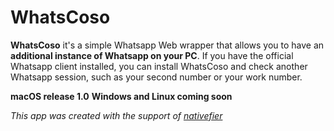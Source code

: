# WhatsCoso

**WhatsCoso** it's a simple Whatsapp Web wrapper that allows you to have an **additional instance of Whatsapp on your PC**. If you have the official Whatsapp client installed, you can install WhatsCoso and check another Whatsapp session, such as your second number or your work number.

**macOS release 1.0**
**Windows and Linux coming soon**

*This app was created with the support of [nativefier](https://github.com/jiahaog/nativefier)*
